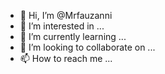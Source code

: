 - 👋 Hi, I’m @Mrfauzanni
- 👀 I’m interested in ...
- 🌱 I’m currently learning ...
- 💞️ I’m looking to collaborate on ...
- 📫 How to reach me ...

<!---
Mrfauzanni/Mrfauzanni is a ✨ special ✨ repository because its `README.md` (this file) appears on your GitHub profile.
You can click the Preview link to take a look at your changes.
--->
